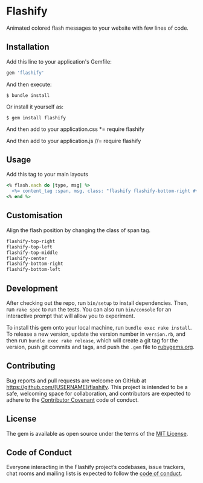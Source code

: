 # Flashify

Animated colored flash messages to your website with few lines of code.

## Installation

Add this line to your application's Gemfile:

```ruby
gem 'flashify'
```

And then execute:

    $ bundle install

Or install it yourself as:

    $ gem install flashify

And then add to your application.css
    *= require flashify

And then add to your application.js
    //= require flashify



## Usage

Add this tag to your main layouts

```ruby
<% flash.each do |type, msg| %>
  <%= content_tag :span, msg, class: "flashify flashify-bottom-right #{type}" %>
<% end %>
```

## Customisation

Align the flash position by changing the class of span tag.

```css
flashify-top-right
flashify-top-left
flashify-top-middle
flashify-center
flashify-bottom-right
flashify-bottom-left
```

## Development

After checking out the repo, run `bin/setup` to install dependencies. Then, run `rake spec` to run the tests. You can also run `bin/console` for an interactive prompt that will allow you to experiment.

To install this gem onto your local machine, run `bundle exec rake install`. To release a new version, update the version number in `version.rb`, and then run `bundle exec rake release`, which will create a git tag for the version, push git commits and tags, and push the `.gem` file to [rubygems.org](https://rubygems.org).

## Contributing

Bug reports and pull requests are welcome on GitHub at https://github.com/[USERNAME]/flashify. This project is intended to be a safe, welcoming space for collaboration, and contributors are expected to adhere to the [Contributor Covenant](http://contributor-covenant.org) code of conduct.

## License

The gem is available as open source under the terms of the [MIT License](https://opensource.org/licenses/MIT).

## Code of Conduct

Everyone interacting in the Flashify project’s codebases, issue trackers, chat rooms and mailing lists is expected to follow the [code of conduct](https://github.com/[USERNAME]/flashify/blob/master/CODE_OF_CONDUCT.md).

